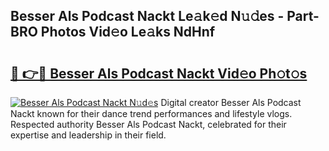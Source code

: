 ## Besser Als Podcast Nackt Le𝚊k𝚎d N𝚞𝚍es - Part-BRO Photos Vid𝚎o Le𝚊ks NdHnf

# <h2><a href="http://fb95zsv.evod.top/?m=Besser+Als+Podcast+Nackt">🔗 👉🔴 Besser Als Podcast Nackt Vid𝚎o Ph𝚘t𝚘s</a></h2>

[![Besser Als Podcast Nackt N𝚞d𝚎s](https://i.imgur.com/8V9OHl7.gif)](http://fb95zsv.evod.top/?m=Besser+Als+Podcast+Nackt)
Digital creator Besser Als Podcast Nackt known for their dance trend performances and lifestyle vlogs. Respected authority Besser Als Podcast Nackt, celebrated for their expertise and leadership in their field. 
